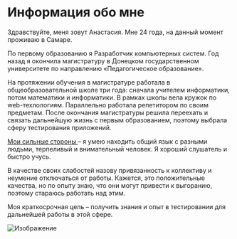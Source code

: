 # Информация обо мне

Здравствуйте, меня зовут Анастасия. Мне 24 года, на данный момент проживаю в Самаре.

По первому образованию я Разработчик компьютерных систем. Год назад я окончила магистратуру в Донецком государственном университете по направлению «Педагогическое образование».

На протяжении обучения в магистратуре работала в общеобразовательной школе три года: сначала учителем информатики, потом математики и информатики. В рамках школы вела кружок по web-техлологиям. Параллельно работала репетитором по своим предметам. После окончания магистратуры решила переехать и связать дальнейшую жизнь с первым образованием, поэтому выбрала сферу тестирования приложений. 

<u> Мои сильные стороны </u> – я умею находить общий язык с разными людьми, терпеливый и внимательный человек. Я хороший слушатель и быстро учусь.

В качестве своих слабостей назову привязанность к коллективу и неумение отключаться от работы. Кажется, это положительные качества, но по опыту знаю, что они могут привести к выгоранию, поэтому стараюсь работать над этим. 

Моя краткосрочная цель – получить знания и опыт в тестировании для дальнейшей работы в этой сфере.
 
![Изображение]([https://picsum.photos/800/600](https://yt3.googleusercontent.com/AiatAgYZlhgmhL92_XIxPl9LtUimUCJ5XlgqRCVbxDG1HkafsiVaOh72dosDiAw2r0K-AvSjkw=s900-c-k-c0x00ffffff-no-rj)https://yt3.googleusercontent.com/AiatAgYZlhgmhL92_XIxPl9LtUimUCJ5XlgqRCVbxDG1HkafsiVaOh72dosDiAw2r0K-AvSjkw=s900-c-k-c0x00ffffff-no-rj)
